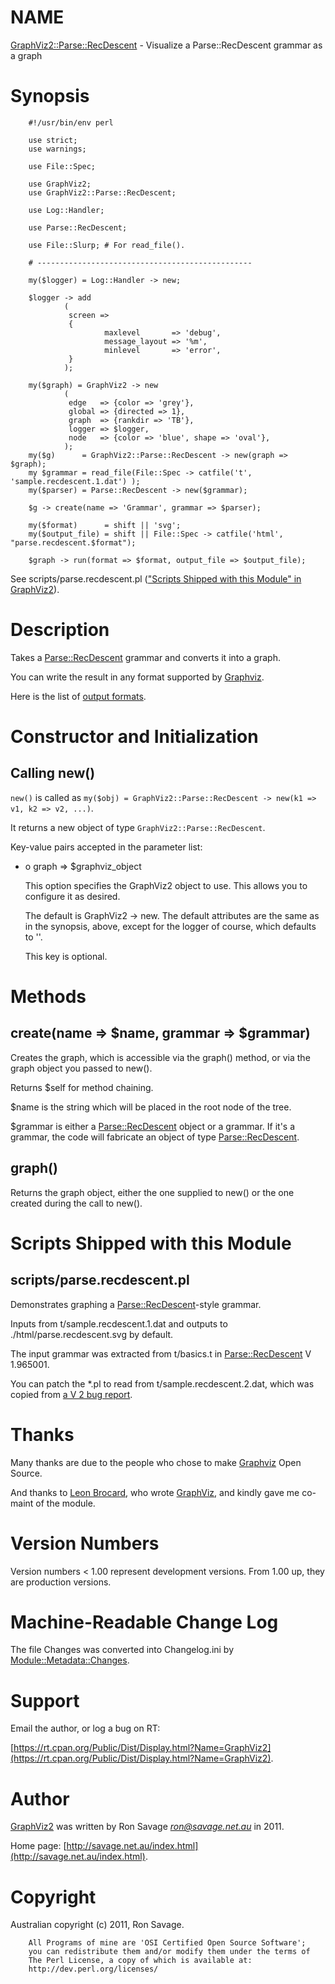 # NAME

[GraphViz2::Parse::RecDescent](https://metacpan.org/pod/GraphViz2::Parse::RecDescent) - Visualize a Parse::RecDescent grammar as a graph

# Synopsis

        #!/usr/bin/env perl

        use strict;
        use warnings;

        use File::Spec;

        use GraphViz2;
        use GraphViz2::Parse::RecDescent;

        use Log::Handler;

        use Parse::RecDescent;

        use File::Slurp; # For read_file().

        # ------------------------------------------------

        my($logger) = Log::Handler -> new;

        $logger -> add
                (
                 screen =>
                 {
                         maxlevel       => 'debug',
                         message_layout => '%m',
                         minlevel       => 'error',
                 }
                );

        my($graph) = GraphViz2 -> new
                (
                 edge   => {color => 'grey'},
                 global => {directed => 1},
                 graph  => {rankdir => 'TB'},
                 logger => $logger,
                 node   => {color => 'blue', shape => 'oval'},
                );
        my($g)      = GraphViz2::Parse::RecDescent -> new(graph => $graph);
        my $grammar = read_file(File::Spec -> catfile('t', 'sample.recdescent.1.dat') );
        my($parser) = Parse::RecDescent -> new($grammar);

        $g -> create(name => 'Grammar', grammar => $parser);

        my($format)      = shift || 'svg';
        my($output_file) = shift || File::Spec -> catfile('html', "parse.recdescent.$format");

        $graph -> run(format => $format, output_file => $output_file);

See scripts/parse.recdescent.pl (["Scripts Shipped with this Module" in GraphViz2](https://metacpan.org/pod/GraphViz2#Scripts-Shipped-with-this-Module)).

# Description

Takes a [Parse::RecDescent](https://metacpan.org/pod/Parse::RecDescent) grammar and converts it into a graph.

You can write the result in any format supported by [Graphviz](http://www.graphviz.org/).

Here is the list of [output formats](http://www.graphviz.org/content/output-formats).

# Constructor and Initialization

## Calling new()

`new()` is called as `my($obj) = GraphViz2::Parse::RecDescent -> new(k1 => v1, k2 => v2, ...)`.

It returns a new object of type `GraphViz2::Parse::RecDescent`.

Key-value pairs accepted in the parameter list:

- o graph => $graphviz\_object

    This option specifies the GraphViz2 object to use. This allows you to configure it as desired.

    The default is GraphViz2 -> new. The default attributes are the same as in the synopsis, above,
    except for the logger of course, which defaults to ''.

    This key is optional.

# Methods

## create(name => $name, grammar => $grammar)

Creates the graph, which is accessible via the graph() method, or via the graph object you passed to new().

Returns $self for method chaining.

$name is the string which will be placed in the root node of the tree.

$grammar is either a [Parse::RecDescent](https://metacpan.org/pod/Parse::RecDescent) object or a grammar. If it's a grammar, the code will
fabricate an object of type [Parse::RecDescent](https://metacpan.org/pod/Parse::RecDescent).

## graph()

Returns the graph object, either the one supplied to new() or the one created during the call to new().

# Scripts Shipped with this Module

## scripts/parse.recdescent.pl

Demonstrates graphing a [Parse::RecDescent](https://metacpan.org/pod/Parse::RecDescent)-style grammar.

Inputs from t/sample.recdescent.1.dat and outputs to ./html/parse.recdescent.svg by default.

The input grammar was extracted from t/basics.t in [Parse::RecDescent](https://metacpan.org/pod/Parse::RecDescent) V 1.965001.

You can patch the \*.pl to read from t/sample.recdescent.2.dat, which was copied from [a V 2 bug report](https://rt.cpan.org/Ticket/Display.html?id=36057).

# Thanks

Many thanks are due to the people who chose to make [Graphviz](http://www.graphviz.org/) Open Source.

And thanks to [Leon Brocard](http://search.cpan.org/~lbrocard/), who wrote [GraphViz](https://metacpan.org/pod/GraphViz), and kindly gave me co-maint of the module.

# Version Numbers

Version numbers < 1.00 represent development versions. From 1.00 up, they are production versions.

# Machine-Readable Change Log

The file Changes was converted into Changelog.ini by [Module::Metadata::Changes](https://metacpan.org/pod/Module::Metadata::Changes).

# Support

Email the author, or log a bug on RT:

[https://rt.cpan.org/Public/Dist/Display.html?Name=GraphViz2](https://rt.cpan.org/Public/Dist/Display.html?Name=GraphViz2).

# Author

[GraphViz2](https://metacpan.org/pod/GraphViz2) was written by Ron Savage _<ron@savage.net.au>_ in 2011.

Home page: [http://savage.net.au/index.html](http://savage.net.au/index.html).

# Copyright

Australian copyright (c) 2011, Ron Savage.

        All Programs of mine are 'OSI Certified Open Source Software';
        you can redistribute them and/or modify them under the terms of
        The Perl License, a copy of which is available at:
        http://dev.perl.org/licenses/
